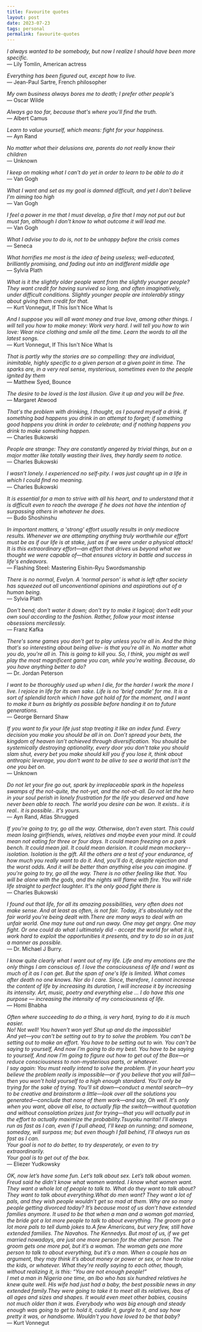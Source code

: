 ```yaml
---
title: Favourite quotes
layout: post
date: 2023-07-23
tags: personal
permalink: favourite-quotes
---
```

*I always wanted to be somebody, but now I realize I should have been more specific.*<br>
— Lily Tomlin, American actress

*Everything has been figured out, except how to live.*<br>
— Jean-Paul Sartre, French philosopher

*My own business always bores me to death; I prefer other people's*<br>
— Oscar Wilde

*Always go too far, because that's where you'll find the truth.*<br>
— Albert Camus

*Learn to value yourself, which means: fight for your happiness.*<br>
— Ayn Rand

*No matter what their delusions are, parents do not really know their children*<br>
— Unknown

*I keep on making what I can't do yet in order to learn to be able to do it*<br>
— Van Gogh

*What I want and set as my goal is damned difficult, and yet I don't believe I'm aiming too high*<br>
— Van Gogh

*I feel a power in me that I must develop, a fire that I may not put out but must fan, although I don't know to what outcome it will lead me.*<br>
— Van Gogh

*What I advise you to do is, not to be unhappy before the crisis comes*<br>
— Seneca

*What horrifies me most is the idea of being useless; well-educated, brilliantly promising, and fading out into an indifferent middle age*<br>
— Sylvia Plath

*What is it the slightly older people want from the slightly younger people? They want credit for having survived so long, and often imaginatively, under difficult conditions. Slightly younger people are intolerably stingy about giving them credit for that.*<br>
— Kurt Vonnegut, If This Isn't Nice What Is

*And I suppose you will all want money and true love, among other things. I will tell you how to make money: Work very hard. I will tell you how to win love: Wear nice clothing and smile all the time. Learn the words to all the latest songs.*<br>
— Kurt Vonnegut, If This Isn't Nice What Is

*That is partly why the stories are so compelling: they are individual, inimitable, highly specific to a given person at a given point in time. The sparks are, in a very real sense, mysterious, sometimes even to the people ignited by them*<br>
— Matthew Syed, Bounce

*The desire to be loved is the last illusion. Give it up and you will be free.*<br>
― Margaret Atwood

*That's the problem with drinking, I thought, as I poured myself a drink. If something bad happens you drink in an attempt to forget; if something good happens you drink in order to celebrate; and if nothing happens you drink to make something happen.*<br>
— Charles Bukowski

*People are strange: They are constantly angered by trivial things, but on a major matter like totally wasting their lives, they hardly seem to notice.*<br>
― Charles Bukowski

*I wasn’t lonely. I experienced no self-pity. I was just caught up in a life in which I could ﬁnd no meaning.*<br>
― Charles Bukowski

*It is essential for a man to strive with all his heart, and to understand that it is difficult even to reach the average if he does not have the intention of surpassing others in whatever he does.*<br>
— Budo Shoshinshu

*In important matters, a 'strong' effort usually results in only mediocre results.  Whenever we are attempting anything truly worthwhile our effort must be as if our life is at stake, just as if we were under a physical attack!  It is this extraordinary effort—an effort that drives us beyond what we thought we were capable of—that ensures victory in battle and success in life's endeavors.*<br>
— Flashing Steel: Mastering Eishin-Ryu Swordsmanship

*There is no normal, Evelyn. A 'normal person' is what is left after society has squeezed out all unconventional opinions and aspirations out of a human being.*<br>
— Sylvia Plath

*Don't bend; don't water it down; don't try to make it logical; don't edit your own soul according to the fashion. Rather, follow your most intense obsessions mercilessly.*<br>
— Franz Kafka

*There's some games you don't get to play unless you're all in. And the thing that's so interesting about being alive- is that you're all in. No matter what you do, you're all in. This is going to kill you. So, I think, you might as well play the most magnificent game you can, while you're waiting. Because, do you have anything better to do?*<br>
— Dr. Jordan Peterson

*I want to be thoroughly used up when I die, for the harder I work the more I live. I rejoice in life for its own sake. Life is no 'brief candle' for me. It is a sort of splendid torch which I have got hold of for the moment, and I want to make it burn as brightly as possible before handing it on to future generations.*<br>
— George Bernard Shaw

*If you want to fix your life just stop treating it like an index fund. Every decision you make you should be all in on. Don’t spread your bets, the kingdom of heaven isn’t achieved through diversification. You should be systemically destroying optionality, every door you don't take you should slam shut, every bet you make should kill you if you lose it, think about anthropic leverage, you don't want to be alive to see a world that isn't the one you bet on.*<br>
— Unknown

*Do not let your fire go out, spark by irreplaceable spark in the hopeless swamps of the not-quite, the not-yet, and the not-at-all. Do not let the hero in your soul perish in lonely frustration for the life you deserved and have never been able to reach. The world you desire can be won. It exists.. it is real.. it is possible.. it's yours.*<br>
— Ayn Rand, Atlas Shrugged

*If you're going to try, go all the way. Otherwise, don't even start. This could mean losing girlfriends, wives, relatives and maybe even your mind. It could mean not eating for three or four days. It could mean freezing on a park bench. It could mean jail. It could mean derision. It could mean mockery--isolation. Isolation is the gift. All the others are a test of your endurance, of how much you really want to do it. And, you'll do it, despite rejection and the worst odds. And it will be better than anything else you can imagine. If you're going to try, go all the way. There is no other feeling like that. You will be alone with the gods, and the nights will flame with fire. You will ride life straight to perfect laughter. It's the only good fight there is*<br>
— Charles Bukowski

*I found out that life, for all its amazing possibilities, very often does not make sense. And at least as often, is not fair. Today, it's absolutely not the fair world you're being dealt with.There are many ways to deal with an unfair world. One may tune out and run away. One may get angry. One may fight. Or one could do what I ultimately did - accept the world for what it is, work hard to exploit the opportunities it presents, and try to do so in as just a manner as possible.*<br>
— Dr. Michael J Burry.

*I know quite clearly what I want out of my life. Life and my emotions are the only things I am conscious of. I love the consciousness of life and I want as much of it as I can get. But the span of one's life is limited. What comes after death no one knows. Nor do I care. Since, therefore, I cannot increase the content of life by increasing its duration, I will increase it by increasing its intensity. Art, music, poetry and everything else … I do have this one purpose — increasing the intensity of my consciousness of life.*<br>
— Homi Bhabha

*Often where succeeding to do a thing, is very hard, trying to do it is much easier.<br>
No! Not well! You haven't won yet! Shut up and do the impossible!<br>
And yet—you can't be setting out to try to solve the problem. You can't be setting out to make an effort. You have to be setting out to win. You can't be saying to yourself, And now I'm going to do my best. You have to be saying to yourself, And now I'm going to figure out how to get out of the Box—or reduce consciousness to non-mysterious parts, or whatever.<br>
I say again:  You must really intend to solve the problem. If in your heart you believe the problem really is impossible—or if you believe that you will fail—then you won't hold yourself to a high enough standard. You'll only be trying for the sake of trying. You'll sit down—conduct a mental search—try to be creative and brainstorm a little—look over all the solutions you generated—conclude that none of them work—and say, Oh well. It's only when you want, above all else, to actually flip the switch—without quotation and without consolation prizes just for trying—that you will actually put in the effort to actually maximize the probability.Tsuyoku naritai! I’ll always run as fast as I can, even if I pull ahead, I’ll keep on running; and someone, someday, will surpass me; but even though I fall behind, I’ll always run as fast as I can.<br>
Your goal is not to do better, to try desperately, or even to try extraordinarily. <br>
Your goal is to get out of the box.*<br>
— Eliezer Yudkowsky

*OK, now let’s have some fun. Let’s talk about sex. Let’s talk about women. Freud said he didn’t know what women wanted. I know what women want. They want a whole lot of people to talk to. What do they want to talk about? They want to talk about everything.What do men want? They want a lot of pals, and they wish people wouldn’t get so mad at them. Why are so many people getting divorced today? It’s because most of us don’t have extended families anymore. It used to be that when a man and a woman got married, the bride got a lot more people to talk to about everything. The groom got a lot more pals to tell dumb jokes to.A few Americans, but very few, still have extended families. The Navahos. The Kennedys. But most of us, if we get married nowadays, are just one more person for the other person. The groom gets one more pal, but it’s a woman. The woman gets one more person to talk to about everything, but it’s a man. When a couple has an argument, they may think it’s about money or power or sex, or how to raise the kids, or whatever. What they’re really saying to each other, though, without realizing it, is this: “You are not enough people!” <br>
I met a man in Nigeria one time, an Ibo who has six hundred relatives he knew quite well. His wife had just had a baby, the best possible news in any extended family.They were going to take it to meet all its relatives, Ibos of all ages and sizes and shapes. It would even meet other babies, cousins not much older than it was. Everybody who was big enough and steady enough was going to get to hold it, cuddle it, gurgle to it, and say how pretty it was, or handsome. Wouldn't you have loved to be that baby?*<br>
— Kurt Vonnegut
